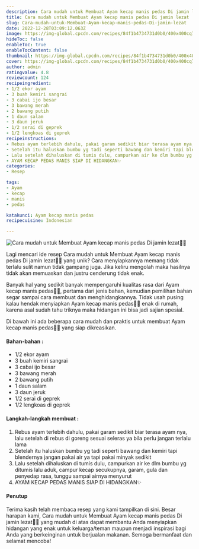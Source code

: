 ```yaml
---
description: Cara mudah untuk Membuat Ayam kecap manis pedas Di jamin lezat"
title: Cara mudah untuk Membuat Ayam kecap manis pedas Di jamin lezat
slug: Cara-mudah-untuk-Membuat-Ayam-kecap-manis-pedas-Di-jamin-lezat
date: 2022-12-28T03:09:12.063Z
image: https://img-global.cpcdn.com/recipes/84f1b4734731d0b0/400x400cq70/photo.jpg
hideToc: false
enableToc: true
enableTocContent: false
thumbnail: https://img-global.cpcdn.com/recipes/84f1b4734731d0b0/400x400cq70/photo.jpg
cover: https://img-global.cpcdn.com/recipes/84f1b4734731d0b0/400x400cq70/photo.jpg
author: admin
ratingvalue: 4.8
reviewcount: 124
recipeingredient:
- 1/2 ekor ayam
- 3 buah kemiri sangrai
- 3 cabai ijo besar
- 3 bawang merah
- 2 bawang putih
- 1 daun salam
- 3 daun jeruk
- 1/2 serai di geprek
- 1/2 lengkoas di geprek
recipeinstructions:
- Rebus ayam terlebih dahulu, pakai garam sedikit biar terasa ayam nya, lalu setelah di rebus di goreng sesuai seleras ya bila perlu jangan terlalu lama
- Setelah itu haluskan bumbu yg tadi seperti bawang dan kemiri tapi blendernya jangan pakai air ya tapi pakai minyak sedikit
- Lalu setelah dihaluskan di tumis dulu, campurkan air ke dlm bumbu yg ditumis lalu aduk, campur kecap secukupnya, garam, gula dan penyedap rasa, tunggu sampai airnya menyurut
- AYAM KECAP PEDAS MANIS SIAP DI HIDANGKAN✨
categories:
- Resep

tags:
- Ayam
- kecap
- manis
- pedas

katakunci: Ayam kecap manis pedas
recipecuisine: Indonesian

---
```


![Cara mudah untuk Membuat Ayam kecap manis pedas Di jamin lezat👩‍🍳](https://img-global.cpcdn.com/recipes/84f1b4734731d0b0/400x400cq70/photo.jpg)

Lagi mencari ide resep Cara mudah untuk Membuat Ayam kecap manis pedas Di jamin lezat👩‍🍳 yang unik? Cara menyiapkannya memang tidak terlalu sulit namun tidak gampang juga. Jika keliru mengolah maka hasilnya tidak akan memuaskan dan justru cenderung tidak enak.

Banyak hal yang sedikit banyak mempengaruhi kualitas rasa dari Ayam kecap manis pedas👩‍🍳, pertama dari jenis bahan, kemudian pemilihan bahan segar sampai cara membuat dan menghidangkannya. Tidak usah pusing kalau hendak menyiapkan Ayam kecap manis pedas👩‍🍳 enak di rumah, karena asal sudah tahu triknya maka hidangan ini bisa jadi sajian spesial.

Di bawah ini ada beberapa cara mudah dan praktis untuk membuat Ayam kecap manis pedas👩‍🍳 yang siap dikreasikan.

<!--inarticleads1-->

#### Bahan-bahan :

- 1/2 ekor ayam
- 3 buah kemiri sangrai
- 3 cabai ijo besar
- 3 bawang merah
- 2 bawang putih
- 1 daun salam
- 3 daun jeruk
- 1/2 serai di geprek
- 1/2 lengkoas di geprek

<!--inarticleads2-->

#### Langkah-langkah membuat :

1. Rebus ayam terlebih dahulu, pakai garam sedikit biar terasa ayam nya, lalu setelah di rebus di goreng sesuai seleras ya bila perlu jangan terlalu lama
1. Setelah itu haluskan bumbu yg tadi seperti bawang dan kemiri tapi blendernya jangan pakai air ya tapi pakai minyak sedikit
1. Lalu setelah dihaluskan di tumis dulu, campurkan air ke dlm bumbu yg ditumis lalu aduk, campur kecap secukupnya, garam, gula dan penyedap rasa, tunggu sampai airnya menyurut
1. AYAM KECAP PEDAS MANIS SIAP DI HIDANGKAN✨

#### Penutup

Terima kasih telah membaca resep yang kami tampilkan di sini. Besar harapan kami, Cara mudah untuk Membuat Ayam kecap manis pedas Di jamin lezat👩‍🍳 yang mudah di atas dapat membantu Anda menyiapkan hidangan yang enak untuk keluarga/teman maupun menjadi inspirasi bagi Anda yang berkeinginan untuk berjualan makanan. Semoga bermanfaat dan selamat mencoba!
